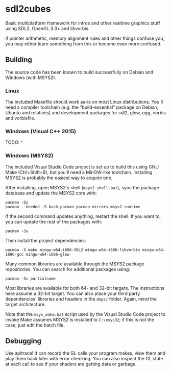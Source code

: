 # sdl2cubes

Basic multiplatform framework for intros and other realtime graphics stuff using SDL2, OpenGL 3.3+ and libvorbis.

If pointer arithmetic, memory alignment rules and other things confuse you, you may either learn something from this or become even more confused.

## Building

The source code has been known to build successfully on Debian and Windows (with MSYS2).

### Linux

The included Makefile should work as-is on most Linux distributions. You'll need a compiler toolchain (e.g. the "build-essential" package on Debian, Ubuntu and relatives) and development packages for sdl2, glew, ogg, vorbis and vorbisfile.

### Windows (Visual C++ 2015)

TODO: ^

### Windows (MSYS2)

The included Visual Studio Code project is set up to build this using GNU Make (Ctrl+Shift+B), but you'll need a MinGW-like toolchain. Installing MSYS2 is probably the easiest way to acquire one.

After installing, open MSYS2's shell (`msys2_shell.bat`), sync the package database and update the MSYS2 core with:

    pacman -Sy
    pacman --needed -S bash pacman pacman-mirrors msys2-runtime

If the second command updates anything, restart the shell. If you want to, you can update the rest of the packages with:

    pacman -Su

Then install the project dependencies:

    pacman -S make mingw-w64-i686-SDL2 mingw-w64-i686-libvorbis mingw-w64-i686-gcc mingw-w64-i686-glew

Many common libraries are available through the MSYS2 package repositories. You can search for additional packages using:

    pacman -Ss partialname

Most libraries are available for both 64- and 32-bit targets. The instructions here assume a 32-bit target. You can also place your third party dependencies' libraries and headers in the `deps/` folder. Again, mind the target architecture.

Note that the `msys_make.bat` script used by the Visual Studio Code project to invoke Make assumes MSYS2 is installed to `C:\msys32`; if this is not the case, just edit the batch file.

## Debugging

Use apitrace! It can record the GL calls your program makes, view them and play them back later with error checking. You can also inspect the GL state at each call to see if your shaders are getting data or garbage.
